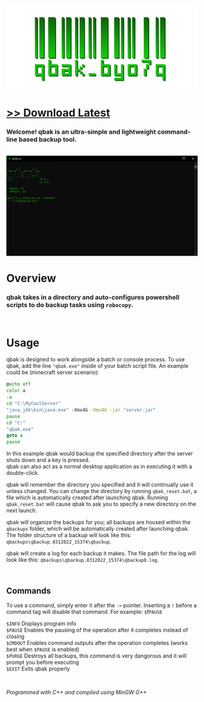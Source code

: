 <img src="assets/images/readmebanner.png">

# [<b>>> Download Latest</b>](https://github.com/o7q/qbak/releases/download/v1.2.1/qbak.exe)
### Welcome! qbak is an ultra-simple and lightweight command-line based backup tool.

<br>

<img src="assets/images/program.png"/>

<br>

# Overview
### qbak takes in a directory and auto-configures powershell scripts to do backup tasks using `robocopy`.

<br>

# Usage
qbak is designed to work alongside a batch or console process. To use qbak, add the line `"qbak.exe"` inside of your batch script file. An example could be (minecraft server scenario):
```bat
@echo off
color a
:a
cd "C:\MyCoolServer"
"java_jdk\bin\java.exe" -Xmx4G -Xms4G -jar "server.jar"
pause
cd "C:"
"qbak.exe"
goto a
pause
```
In this example qbak would backup the specified directory after the server shuts down and a key is pressed.\
qbak can also act as a normal desktop application as in executing it with a double-click.

qbak will remember the directory you specified and it will continually use it unless changed. You can change the directory by running `qbak_reset.bat`, a file which is automatically created after launching qbak. Running `qbak_reset.bat` will cause qbak to ask you to specify a new directory on the next launch.

qbak will organize the backups for you; all backups are housed within the `qbackups` folder, which will be automatically created after launching qbak. The folder structure of a backup will look like this: `qbackups\qbackup.8312022_15374\qbackup`.

qbak will create a log for each backup it makes. The file path for the log will look like this: `qbackups\qbackup.8312022_15374\qbackup0.log`.

<br>

## <b>Commands</b>
To use a command, simply enter it after the `->` pointer.
Inserting a `!` before a command tag will disable that command. For example: `$`<b>!</b>`PAUSE`

`$INFO` Displays program info\
`$PAUSE` Enables the pausing of the operation after it completes instead of closing\
`$CMDOUT` Enables command outputs after the operation completes (works best when `$PAUSE` is enabled)\
`$PURGE` Destroys all backups, this command is very dangorous and it will prompt you before executing\
`$EXIT` Exits qbak properly

<br>

<i>Programmed with C++ and compiled using MinGW G++</i>
